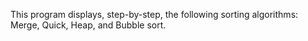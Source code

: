 This program displays, step-by-step, the following sorting algorithms: Merge, Quick, Heap, and Bubble sort.

